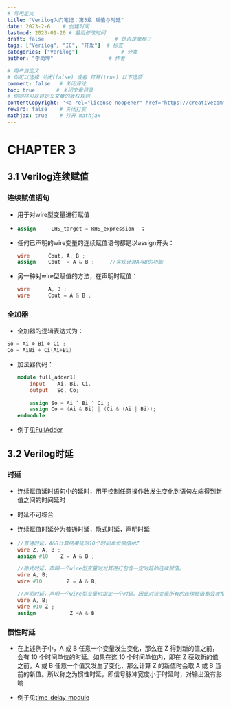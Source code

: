 ```yaml
---
# 常用定义
title: "Verilog入门笔记：第3章 赋值与时延"
date: 2023-2-6    # 创建时间
lastmod: 2023-01-20 # 最后修改时间
draft: false                       # 是否是草稿？
tags: ["Verilog", "IC", "开发"]  # 标签
categories: ["Verilog"]              # 分类
author: "李尚坤"                  # 作者

# 用户自定义
# 你可以选择 关闭(false) 或者 打开(true) 以下选项
comment: false   # 关闭评论
toc: true       # 关闭文章目录
# 你同样可以自定义文章的版权规则
contentCopyright: '<a rel="license noopener" href="https://creativecommons.org/licenses/by-nc-nd/4.0/" target="_blank">CC BY-NC-ND 4.0</a>'
reward: false	 # 关闭打赏
mathjax: true    # 打开 mathjax
---
```


# CHAPTER 3

## 3.1 Verilog连续赋值

### 连续赋值语句

* 用于对wire型变量进行赋值

* ```verilog
  assign     LHS_target = RHS_expression  ；
  ```

* 任何已声明的wire变量的连续赋值语句都是以assign开头：

  ```verilog
  wire      Cout, A, B ;
  assign    Cout  = A & B ;     //实现计算A与B的功能
  ```

- 另一种对wire型赋值的方法，在声明时赋值：

  ```verilog
  wire      A, B ;
  wire      Cout = A & B ;
  ```

### 全加器

- 全加器的逻辑表达式为：

```verilog
So = Ai ⊕ Bi ⊕ Ci ;
Co = AiBi + Ci(Ai+Bi)
```

- 加法器代码：

  ```verilog
  module full_adder1(
      input    Ai, Bi, Ci,
      output   So, Co;
   
      assign So = Ai ^ Bi ^ Ci ;
      assign Co = (Ai & Bi) | (Ci & (Ai | Bi));
  endmodule
  ```

- 例子见[FullAdder](https://www.edaplayground.com/x/9RMw)

## 3.2 Verilog时延

### 时延

- 连续赋值延时语句中的延时，用于控制任意操作数发生变化到语句左端得到新值之间的时间延时

- 时延不可综合

- 连续赋值时延分为普通时延，隐式时延，声明时延

- ```verilog
  //普通时延，A&B计算结果延时10个时间单位赋值给Z
  wire Z, A, B ;
  assign #10    Z = A & B ;
  
  //隐式时延，声明一个wire型变量时对其进行包含一定时延的连续赋值。
  wire A, B;
  wire #10        Z = A & B;
  
  //声明时延，声明一个wire型变量时指定一个时延。因此对该变量所有的连续赋值都会被推迟到指定的时间。除非门级建模中，一般不推荐使用此类方法建模。
  wire A, B;
  wire #10 Z ;
  assign           Z =A & B
  ```

### 惯性时延

- 在上述例子中，A 或 B 任意一个变量发生变化，那么在 Z 得到新的值之前，会有 10 个时间单位的时延。如果在这 10 个时间单位内，即在 Z 获取新的值之前，A 或 B 任意一个值又发生了变化，那么计算 Z 的新值时会取 A 或 B 当前的新值。所以称之为惯性时延，即信号脉冲宽度小于时延时，对输出没有影响

- 例子见[time_delay_module](https://www.edaplayground.com/x/MrGp)